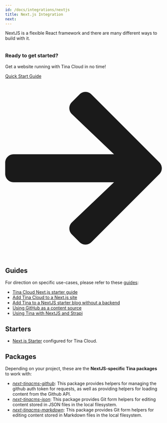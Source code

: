 ```yaml
---
id: /docs/integrations/nextjs
title: Next.js Integration
next:
---
```


NextJS is a flexible React framework and there are many different ways to build with it.

<div class="callout">
<img className="learnImage" src="../../../img/tina-laptop.png" alt="" />
  <div>
  <h3>Ready to get started?</h3>
  <p>Get a website running with Tina Cloud in no time!</P>
  <a href="/guides/tina-cloud/starter/overview/" class="calloutButton">Quick Start Guide <svg stroke="currentColor" fill="currentColor" stroke-width="0" viewBox="0 0 448 512" xmlns="http://www.w3.org/2000/svg"><path d="M190.5 66.9l22.2-22.2c9.4-9.4 24.6-9.4 33.9 0L441 239c9.4 9.4 9.4 24.6 0 33.9L246.6 467.3c-9.4 9.4-24.6 9.4-33.9 0l-22.2-22.2c-9.5-9.5-9.3-25 .4-34.3L311.4 296H24c-13.3 0-24-10.7-24-24v-32c0-13.3 10.7-24 24-24h287.4L190.9 101.2c-9.8-9.3-10-24.8-.4-34.3z"></path></svg></a>
  </div>
</div>

## Guides

For direction on specific use-cases, please refer to these [guides](/guides#nextjs):

- [Tina Cloud Next.js starter guide](/guides/tina-cloud/starter/overview/)
- [Add Tina Cloud to a Next.js site](/guides/tina-cloud/existing-site/overview/)
- [Add Tina to a NextJS starter blog without a backend](/guides/nextjs/adding-tina/overview)
- [Using GitHub as a content source](/guides/nextjs/github/initial-setup)
- [Using Tina with NextJS and Strapi](/guides/nextjs/tina-with-strapi/overview)


## Starters

- [Next.js Starter](https://github.com/tinacms/tina-cloud-starter) configured for Tina Cloud.

## Packages

Depending on your project, these are the **NextJS-specific Tina packages** to work with:

- [_next-tinacms-github_](https://github.com/tinacms/tinacms/tree/master/packages/next-tinacms-github): This package provides helpers for managing the github auth token for requests, as well as providing helpers for loading content from the Github API.
- [_next-tinacms-json_](https://github.com/tinacms/tinacms/tree/master/packages/next-tinacms-json): This package provides Git form helpers for editing content stored in JSON files in the local filesystem.
- [_next-tinacms-markdown_](https://github.com/tinacms/tinacms/tree/master/packages/next-tinacms-markdown): This package provides Git form helpers for editing content stored in Markdown files in the local filesystem.
